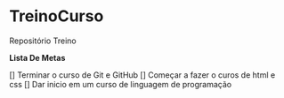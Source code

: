 # TreinoCurso
Repositório Treino

**Lista De Metas**

[] Terminar o curso de Git e GitHub
[] Começar a fazer o curos de html e css
[] Dar inicio em um curso de linguagem de programação
